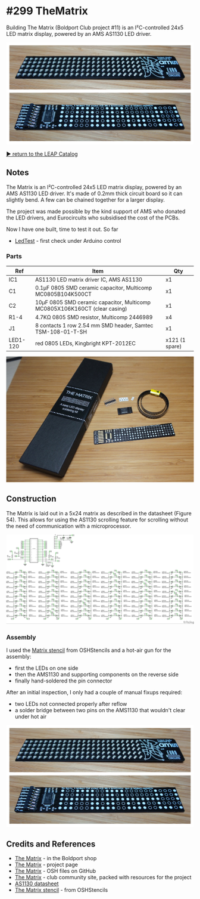 # #299 TheMatrix

Building The Matrix (Boldport Club project #11) is an I²C-controlled 24x5 LED matrix display, powered by an AMS AS1130 LED driver.

![Build](./assets/TheMatrix_build.jpg?raw=true)

[:arrow_forward: return to the LEAP Catalog](http://leap.tardate.com)

## Notes

The Matrix is an I²C-controlled 24x5 LED matrix display, powered by an AMS AS1130 LED driver. It's made of 0.2mm thick circuit board so it can slightly bend. A few can be chained together for a larger display.

The project was made possible by the kind support of AMS who donated the LED drivers, and Eurocircuits who subsidised the cost of the PCBs.

Now I have one built, time to test it out. So far

* [LedTest](./LedTest) - first check under Arduino control


### Parts

| Ref      | Item                                                                       |  Qty |
|----------|----------------------------------------------------------------------------|------|
| IC1      | AS1130 LED matrix driver IC, AMS AS1130                                    |   x1 |
|  C1      | 0.1µF 0805 SMD ceramic capacitor, Multicomp MC0805B104K500CT               |   x1 |
|  C2      | 10µF 0805 SMD ceramic capacitor, Multicomp MC0805X106K160CT (clear casing) |   x1 |
| R1-4     | 4.7KΩ 0805 SMD resistor, Multicomp 2446989                                 |   x4 |
|  J1      | 8 contacts 1 row 2.54 mm SMD header, Samtec TSM-108-01-T-SH                |   x1 |
| LED1-120 | red 0805 LEDs, Kingbright KPT-2012EC                                       | x121 (1 spare) |

![kit_unboxing](./assets/kit_unboxing.jpg?raw=true)

## Construction

The Matrix is laid out in a 5x24 matrix as described in the datasheet (Figure 54).
This allows for using the AS1130 scrolling feature for scrolling without the need of communication with a microprocessor.

![Schematic](./assets/TheMatrix_schematic.jpg?raw=true)


### Assembly

I used the [Matrix stencil](https://www.oshstencils.com/#projects/b0f4128d644cff5424abcb2829a05980179f08fc) from OSHStencils
and a hot-air gun for the assembly:

* first the LEDs on one side
* then the AMS1130 and supporting components on the reverse side
* finally hand-soldered the pin connector

After an initial inspection, I only had a couple of manual fixups required:

* two LEDs not connected properly after reflow
* a solder bridge between two pins on the AMS1130 that wouldn't clear under hot air

![Build](./assets/TheMatrix_build.jpg?raw=true)

## Credits and References
* [The Matrix](http://www.boldport.club/shop/product/687424508) - in the Boldport shop
* [The Matrix](http://boldport.com/matrix) - project page
* [The Matrix](https://github.com/boldport/thematrix) - OSH files on GitHub
* [The Matrix](http://community.boldport.club/projects/p11-thematrix/) - club community site, packed with resources for the project
* [AS1130 datasheet](ams.com/eng/Products/Power-Management/LED-Drivers/AS1130)
* [The Matrix stencil](https://www.oshstencils.com/#projects/b0f4128d644cff5424abcb2829a05980179f08fc) - from OSHStencils

